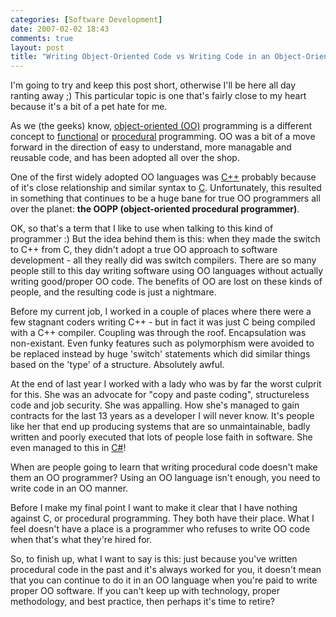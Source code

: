 ```yaml
---
categories: [Software Development]
date: 2007-02-02 18:43
comments: true
layout: post
title: "Writing Object-Oriented Code vs Writing Code in an Object-Oriented Language"
---
```

I'm going to try and keep this post short, otherwise I'll be here all day ranting away ;) This particular topic is one that's fairly close to my heart because it's a bit of a pet hate for me.

As we (the geeks) know, <a href="http://en.wikipedia.org/wiki/Object-oriented_programming" title="Object-Oriented Programming" target="_blank">object-oriented (OO)</a> programming is a different concept to <a href="http://en.wikipedia.org/wiki/Functional_programming" title="Functional Programming" target="_blank">functional</a> or <a href="http://en.wikipedia.org/wiki/Procedural_programming" title="Procedural Programming" target="_blank">procedural</a> programming. OO was a bit of a move forward in the direction of easy to understand, more managable and reusable code, and has been adopted all over the shop.

One of the first widely adopted OO languages was <a href="http://en.wikipedia.org/wiki/C%2B%2B" title="C++" target="_blank">C++</a> probably because of it's close relationship and similar syntax to <a href="http://en.wikipedia.org/wiki/C_%28programming_language%29" title="C" target="_blank">C</a>. Unfortunately, this resulted in something that continues to be a huge bane for true OO programmers all over the planet: <strong>the OOPP (object-oriented procedural programmer)</strong>.

OK, so that's a term that I like to use when talking to this kind of programmer :) But the idea behind them is this: when they made the switch to C++ from C, they didn't adopt a true OO approach to software development - all they really did was switch compilers.  There are so many people still to this day writing software using OO languages without actually writing good/proper OO code. The benefits of OO are lost on these kinds of people, and the resulting code is just a nightmare.

Before my current job, I worked in a couple of places where there were a few stagnant coders writing C++ - but in fact it was just C being compiled with a C++ compiler. Coupling was through the roof. Encapsulation was non-existant. Even funky features such as polymorphism were avoided to be replaced instead by huge 'switch' statements which did similar things based on the 'type' of a structure. Absolutely awful.

At the end of last year I worked with a lady who was by far the worst culprit for this. She was an advocate for "copy and paste coding", structureless code and job security. She was appalling. How she's managed to gain contracts for the last 13 years as a developer I will never know. It's people like her that end up producing systems that are so unmaintainable, badly written and poorly executed that lots of people lose faith in software. She even managed to this in <a href="http://en.wikipedia.org/wiki/C_Sharp" title="C-Sharp" target="_blank">C#</a>!

When are people going to learn that writing procedural code doesn't make them an OO programmer? Using an OO language isn't enough, you need to write code in an OO manner.

Before I make my final point I want to make it clear that I have nothing against C, or procedural programming. They both have their place. What I feel doesn't have a place is a programmer who refuses to write OO code when that's what they're hired for.

So, to finish up, what I want to say is this: just because you've written procedural code in the past and it's always worked for you, it doesn't mean that you can continue to do it in an OO language when you're paid to write proper OO software. If you can't keep up with technology, proper methodology, and best practice, then perhaps it's time to retire?
